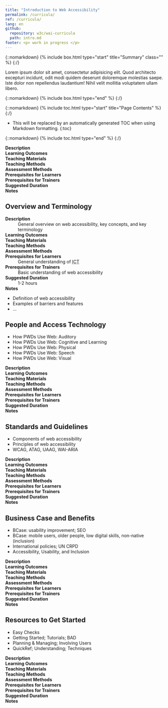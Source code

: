 ```yaml
---
title: "Introduction to Web Accessibility"
permalink: /curricula/
ref: /curricula/
lang: en
github:
  repository: w3c/wai-curricula
  path: intro.md
footer: <p> work in progress </p>
---
```


{::nomarkdown}
{% include box.html type="start" title="Summary" class="" %}
{:/}

Lorem ipsum dolor sit amet, consectetur adipisicing elit. Quod architecto excepturi incidunt, odit modi quidem deserunt doloremque molestias saepe. Iste dolor non repellendus laudantium! Nihil velit mollitia voluptatem ullam libero.

{::nomarkdown}
{% include box.html type="end" %}
{:/}

{::nomarkdown}
{% include toc.html type="start" title="Page Contents" %}
{:/}

- This will be replaced by an automatically generated TOC when using Markdown formatting.
{:toc}

{::nomarkdown}
{% include toc.html type="end" %}
{:/}

<dl>
  <dt><strong>Description</strong></dt>
  <dd></dd>
  <dt><strong>Learning Outcomes</strong></dt>
  <dd></dd>
  <dt><strong>Teaching Materials</strong></dt>
  <dd></dd>
  <dt><strong>Teaching Methods</strong></dt>
  <dd></dd>
  <dt><strong>Assessment Methods</strong></dt>
  <dd></dd>
  <dt><strong>Prerequisites for Learners</strong></dt>
  <dd></dd>
  <dt><strong>Prerequisites for Trainers</strong></dt>
  <dd></dd>
  <dt><strong>Suggested Duration</strong></dt>
  <dd></dd>
  <dt><strong>Notes</strong></dt>
  <dd></dd>
</dl>

<h2 id="overview">Overview and Terminology</h2>
<dl>
  <dt><strong>Description</strong></dt>
  <dd>General overview on web accessibility, key concepts, and key terminology</dd>
  <dt><strong>Learning Outcomes</strong></dt>
  <dd></dd>
  <dt><strong>Teaching Materials</strong></dt>
  <dd></dd>
  <dt><strong>Teaching Methods</strong></dt>
  <dd></dd>
  <dt><strong>Assessment Methods</strong></dt>
  <dd></dd>
  <dt><strong>Prerequisites for Learners</strong></dt>
  <dd>General understanding of <abbr title="Information and Communication Technology">ICT</abbr></dd>
  <dt><strong>Prerequisites for Trainers</strong></dt>
  <dd>Basic understanding of web accessibility</dd>
  <dt><strong>Suggested Duration</strong></dt>
  <dd>1-2 hours</dd>
  <dt><strong>Notes</strong></dt>
  <dd></dd>
</dl>
<ul>
  <li>Definition of web accessibility</li>
  <li>Examples of barriers and features</li>
  <li>...</li>
</ul>

<h2 id="people">People and Access Technology</h2>
<ul>
  <li>How PWDs Use Web: Auditory</li>
  <li>How PWDs Use Web: Cognitive and Learning</li>
  <li>How PWDs Use Web: Physical</li>
  <li>How PWDs Use Web: Speech</li>
  <li>How PWDs Use Web: Visual</li>
</ul>
<dl>
  <dt><strong>Description</strong></dt>
  <dd></dd>
  <dt><strong>Learning Outcomes</strong></dt>
  <dd></dd>
  <dt><strong>Teaching Materials</strong></dt>
  <dd></dd>
  <dt><strong>Teaching Methods</strong></dt>
  <dd></dd>
  <dt><strong>Assessment Methods</strong></dt>
  <dd></dd>
  <dt><strong>Prerequisites for Learners</strong></dt>
  <dd></dd>
  <dt><strong>Prerequisites for Trainers</strong></dt>
  <dd></dd>
  <dt><strong>Suggested Duration</strong></dt>
  <dd></dd>
  <dt><strong>Notes</strong></dt>
  <dd></dd>
</dl>

<h2 id="standards">Standards and Guidelines</h2>
<ul>
  <li>Components of web accessibility</li>
  <li>Principles of web accessibility</li>
  <li>WCAG, ATAG, UAAG, WAI-ARIA</li>
</ul>
<dl>
  <dt><strong>Description</strong></dt>
  <dd></dd>
  <dt><strong>Learning Outcomes</strong></dt>
  <dd></dd>
  <dt><strong>Teaching Materials</strong></dt>
  <dd></dd>
  <dt><strong>Teaching Methods</strong></dt>
  <dd></dd>
  <dt><strong>Assessment Methods</strong></dt>
  <dd></dd>
  <dt><strong>Prerequisites for Learners</strong></dt>
  <dd></dd>
  <dt><strong>Prerequisites for Trainers</strong></dt>
  <dd></dd>
  <dt><strong>Suggested Duration</strong></dt>
  <dd></dd>
  <dt><strong>Notes</strong></dt>
  <dd></dd>
</dl>

<h2 id="benefits">Business Case and Benefits</h2>
<ul>
  <li>BCase: usability improvement; SEO</li>
  <li>BCase: mobile users, older people, low digital skills, non-native (inclusion)</li>
  <li>International policies; UN CRPD</li>
  <li>Accessibility, Usability, and Inclusion</li>
</ul>
<dl>
  <dt><strong>Description</strong></dt>
  <dd></dd>
  <dt><strong>Learning Outcomes</strong></dt>
  <dd></dd>
  <dt><strong>Teaching Materials</strong></dt>
  <dd></dd>
  <dt><strong>Teaching Methods</strong></dt>
  <dd></dd>
  <dt><strong>Assessment Methods</strong></dt>
  <dd></dd>
  <dt><strong>Prerequisites for Learners</strong></dt>
  <dd></dd>
  <dt><strong>Prerequisites for Trainers</strong></dt>
  <dd></dd>
  <dt><strong>Suggested Duration</strong></dt>
  <dd></dd>
  <dt><strong>Notes</strong></dt>
  <dd></dd>
</dl>

<h2 id="resources">Resources to Get Started</h2>
<ul>
  <li>Easy Checks</li>
  <li>Getting Started; Tutorials; BAD</li>
  <li>Planning & Managing; Involving Users</li>
  <li>QuickRef; Understanding; Techniques</li>
</ul>
<dl>
  <dt><strong>Description</strong></dt>
  <dd></dd>
  <dt><strong>Learning Outcomes</strong></dt>
  <dd></dd>
  <dt><strong>Teaching Materials</strong></dt>
  <dd></dd>
  <dt><strong>Teaching Methods</strong></dt>
  <dd></dd>
  <dt><strong>Assessment Methods</strong></dt>
  <dd></dd>
  <dt><strong>Prerequisites for Learners</strong></dt>
  <dd></dd>
  <dt><strong>Prerequisites for Trainers</strong></dt>
  <dd></dd>
  <dt><strong>Suggested Duration</strong></dt>
  <dd></dd>
  <dt><strong>Notes</strong></dt>
  <dd></dd>
</dl>
